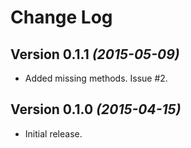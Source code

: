 Change Log
==========


Version 0.1.1 *(2015-05-09)*
----------------------------

 * Added missing methods. Issue #2.

Version 0.1.0 *(2015-04-15)*
----------------------------

 * Initial release.